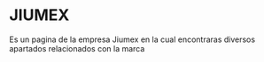 # JIUMEX
Es un pagina de la empresa Jiumex en la cual encontraras diversos apartados relacionados con la marca
